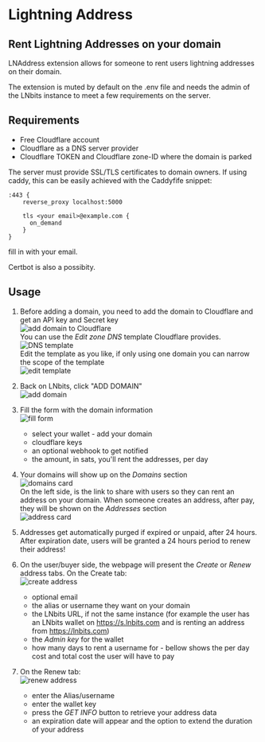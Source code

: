 <h1>Lightning Address</h1>
<h2>Rent Lightning Addresses on your domain</h2>
LNAddress extension allows for someone to rent users lightning addresses on their domain.

The extension is muted by default on the .env file and needs the admin of the LNbits instance to meet a few requirements on the server.

## Requirements

- Free Cloudflare account
- Cloudflare as a DNS server provider
- Cloudflare TOKEN and Cloudflare zone-ID where the domain is parked

The server must provide SSL/TLS certificates to domain owners. If using caddy, this can be easily achieved with the Caddyfife snippet:

```
:443 {
    reverse_proxy localhost:5000

    tls <your email>@example.com {
      on_demand
    }
}
```

fill in with your email.

Certbot is also a possibity.

## Usage

1. Before adding a domain, you need to add the domain to Cloudflare and get an API key and Secret key\
   ![add domain to Cloudflare](https://i.imgur.com/KTJK7uT.png)\
   You can use the _Edit zone DNS_ template Cloudflare provides.\
   ![DNS template](https://i.imgur.com/ciRXuGd.png)\
   Edit the template as you like, if only using one domain you can narrow the scope of the template\
   ![edit template](https://i.imgur.com/NCUF72C.png)

2. Back on LNbits, click "ADD DOMAIN"\
   ![add domain](https://i.imgur.com/9Ed3NX4.png)

3. Fill the form with the domain information\
   ![fill form](https://i.imgur.com/JMcXXbS.png)

   - select your wallet - add your domain
   - cloudflare keys
   - an optional webhook to get notified
   - the amount, in sats, you'll rent the addresses, per day

4. Your domains will show up on the _Domains_ section\
   ![domains card](https://i.imgur.com/Fol1Arf.png)\
   On the left side, is the link to share with users so they can rent an address on your domain. When someone creates an address, after pay, they will be shown on the _Addresses_ section\
   ![address card](https://i.imgur.com/judrIeo.png)

5. Addresses get automatically purged if expired or unpaid, after 24 hours. After expiration date, users will be granted a 24 hours period to renew their address!

6. On the user/buyer side, the webpage will present the _Create_ or _Renew_ address tabs. On the Create tab:\
   ![create address](https://i.imgur.com/lSYWGeT.png)
   - optional email
   - the alias or username they want on your domain
   - the LNbits URL, if not the same instance (for example the user has an LNbits wallet on https://s.lnbits.com and is renting an address from https://lnbits.com)
   - the _Admin key_ for the wallet
   - how many days to rent a username for - bellow shows the per day cost and total cost the user will have to pay
7. On the Renew tab:\
   ![renew address](https://i.imgur.com/rzU46ps.png)
   - enter the Alias/username
   - enter the wallet key
   - press the _GET INFO_ button to retrieve your address data
   - an expiration date will appear and the option to extend the duration of your address
